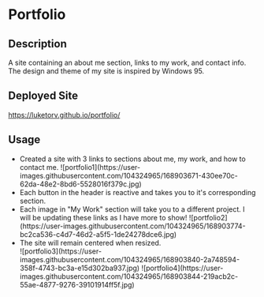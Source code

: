 # Portfolio
## Description
A site containing an about me section, links to my work, and contact info. The design and theme of my site is inspired by Windows 95.

## Deployed Site
https://luketorv.github.io/portfolio/
## Usage
<ul>
<li>
<a>Created a site with 3 links to sections about me, my work, and how to contact me.</a>
  ![portfolio1](https://user-images.githubusercontent.com/104324965/168903671-430ee70c-62da-48e2-8bd6-5528016f379c.jpg)
</li>
<li>
<a>Each button in the header is reactive and takes you to it's corresponding section. </a>
</li>
<li>
<a>Each image in "My Work" section will take you to a different project. I will be updating these links as I have more to show!</a>
  ![portfolio2](https://user-images.githubusercontent.com/104324965/168903774-bc2ca536-c4d7-46d2-a5f5-1de24278dce6.jpg)
</li>
<li>
<a>The site will remain centered when resized.</a>
</li>
![portfolio3](https://user-images.githubusercontent.com/104324965/168903840-2a748594-358f-4743-bc3a-e15d302ba937.jpg)
![portfolio4](https://user-images.githubusercontent.com/104324965/168903844-219acb2c-55ae-4877-9276-39101914ff5f.jpg)
